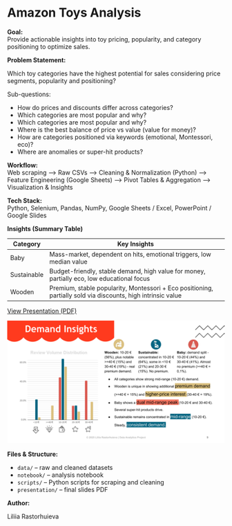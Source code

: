 # Amazon Toys Analysis  

**Goal:**  
Provide actionable insights into toy pricing, popularity, and category positioning to optimize sales.  

**Problem Statement:**  

Which toy categories have the highest potential for sales considering price segments, popularity and positioning? 

Sub-questions:  
   - How do prices and discounts differ across categories? 
   - Which categories are most popular and why? 
   - Which categories are most popular and why?  
   - Where is the best balance of price vs value (value for money)? 
   - How are categories positioned via keywords (emotional, Montessori, eco)?   
   - Where are anomalies or super-hit products?  

**Workflow:**  
Web scraping --> Raw CSVs --> Cleaning & Normalization (Python) --> Feature Engineering (Google Sheets) --> Pivot Tables & Aggregation --> Visualization & Insights  

**Tech Stack:**  
Python, Selenium, Pandas, NumPy, Google Sheets / Excel, PowerPoint / Google Slides  

**Insights (Summary Table)**

| Category    | Key Insights                                                                 |
|------------|-----------------------------------------------------------------------------|
| Baby       | Mass-market, dependent on hits, emotional triggers, low median value        |
| Sustainable| Budget-friendly, stable demand, high value for money, partially eco, low educational focus |
| Wooden     | Premium, stable popularity, Montessori + Eco positioning, partially sold via discounts, high intrinsic value |

[View Presentation (PDF)](presentation/Amazon_toy_analysis_2025.pdf)  

![Project Slide](presentation/Amazon_toy_analysis_2025.png)  

**Files & Structure:**  

- `data/` – raw and cleaned datasets  
- `notebook/` – analysis notebook  
- `scripts/` – Python scripts for scraping and cleaning  
- `presentation/` – final slides PDF  

**Author:**  

Liliia Rastorhuieva

